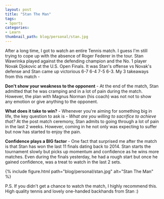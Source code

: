 ```yaml
---
layout: post
title: "Stan The Man"
tags:
- Sports
categories:
- Learn
thumbnail_path: blog/personal/stan.jpg
---
```


After a long time, I got to watch an entire Tennis match. I guess I'm still trying to cope up with the absence of Roger Federer in the tour. Stan Wawrinka played against the defending champion and the No. 1 player Novak Djokovic at the U.S. Open Finals. It was Stan's offense vs Novak's defense and Stan came up victorious 6-7 6-4 7-5 6-3. My 3 takeaways from this match - 

**Don't show your weakness to the opponent** - At the end of the match, Stan admitted that he was cramping and in a lot of pain during the match. However, the plan with Magnus Norman (his coach) was not not to show any emotion or give anything to the opponent.

**What does it take to win?** - Whenever you're aiming for something big in life, the key question to ask is - *What are you willing to sacrifice to achieve that?* At the post match ceremony, Stan admits to going through a lot of pain in the last 2 weeks. However, coming in he not only was expecting to suffer but now has started to enjoy the pain.

**Confidence plays a BIG factor** - One fact that surprised me after the match is that Stan has won the last 11 finals dating back to 2014. Stan starts the tournament slowly but picks up momentum and confidence as he wins more matches. Even during the finals yesterday, he had a rough start but once he gained confidence, was a treat to watch in the last 2 sets.

{% include figure.html path="blog/personal/stan.jpg" alt="Stan The Man" %}

P.S. If you didn't get a chance to watch the match, I highly recommend this. High quality tennis and lovely one-handed backhands from Stan :)